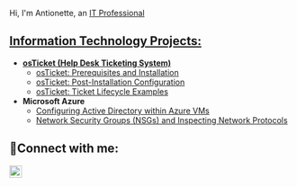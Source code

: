 Hi, I'm Antionette, an <a href="https://linkedin.com/in/tonitoni796">IT Professional

<h2> Information Technology Projects:</h2>

- <b>osTicket (Help Desk Ticketing System)</b>
  - [osTicket: Prerequisites and Installation](https://github.com/toni796/osticket-prereqs)
  - [osTicket: Post-Installation Configuration](https://github.com/toni796/post-install-config)
  - [osTicket: Ticket Lifecycle Examples](https://github.com/toni796/ticket-lifecycle)
- <b>Microsoft Azure</b>
  - [Configuring Active Directory within Azure VMs](https://github.com/toni796/configure-ad)
  - [Network Security Groups (NSGs) and Inspecting Network Protocols](https://github.com/toni796/azure-network-protocols)

<h2>🤳Connect with me:</h2>


[<img align="left" alt="Josh | LinkedIn" width="22px" src="https://cdn.jsdelivr.net/npm/simple-icons@v3/icons/linkedin.svg" />][linkedin]




[linkedin]: https://linkedin.com/in/tonitoni796
